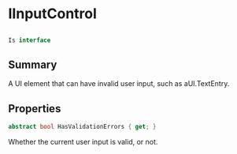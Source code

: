 # IInputControl

## 
```c#
Is interface
```

## Summary

A UI element that can have invalid user input, such as aUI.TextEntry.
## Properties

```c#
abstract bool HasValidationErrors { get; } 
```
Whether the current user input is valid, or not.
